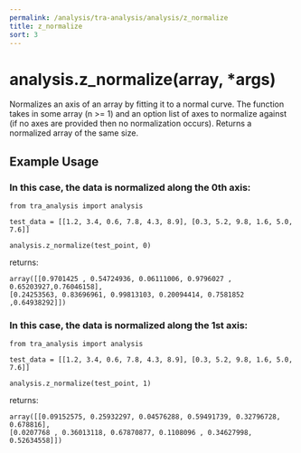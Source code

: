 ```yaml
---
permalink: /analysis/tra-analysis/analysis/z_normalize
title: z_normalize
sort: 3
---
```


# analysis.z_normalize(array, *args)

Normalizes an axis of an array by fitting it to a normal curve. The function takes in some array (n >= 1) and an option list of axes to normalize against (if no axes are provided then no normalization occurs). Returns a normalized array of the same size. 

## Example Usage


### In this case, the data is normalized along the 0th axis:
```
from tra_analysis import analysis

test_data = [[1.2, 3.4, 0.6, 7.8, 4.3, 8.9], [0.3, 5.2, 9.8, 1.6, 5.0, 7.6]]

analysis.z_normalize(test_point, 0)
```
returns:
```
array([[0.9701425 , 0.54724936, 0.06111006, 0.9796027 , 0.65203927,0.76046158],
[0.24253563, 0.83696961, 0.99813103, 0.20094414, 0.7581852 ,0.64938292]])
```

### In this case, the data is normalized along the 1st axis:
```
from tra_analysis import analysis

test_data = [[1.2, 3.4, 0.6, 7.8, 4.3, 8.9], [0.3, 5.2, 9.8, 1.6, 5.0, 7.6]]

analysis.z_normalize(test_point, 1)
```
returns:
```
array([[0.09152575, 0.25932297, 0.04576288, 0.59491739, 0.32796728, 0.678816],
[0.0207768 , 0.36013118, 0.67870877, 0.1108096 , 0.34627998, 0.52634558]])
```